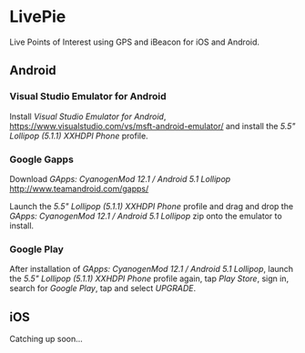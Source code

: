 # LivePie
Live Points of Interest using GPS and iBeacon for iOS and Android.

## Android

### Visual Studio Emulator for Android
Install *Visual Studio Emulator for Android*, https://www.visualstudio.com/vs/msft-android-emulator/ and install the *5.5" Lollipop (5.1.1) XXHDPI Phone* profile.

### Google Gapps
Download *GApps: CyanogenMod 12.1 / Android 5.1 Lollipop* http://www.teamandroid.com/gapps/

Launch the *5.5" Lollipop (5.1.1) XXHDPI Phone* profile and drag and drop the *GApps: CyanogenMod 12.1 / Android 5.1 Lollipop* zip onto the emulator to install.

### Google Play
After installation of *GApps: CyanogenMod 12.1 / Android 5.1 Lollipop*, launch the *5.5" Lollipop (5.1.1) XXHDPI Phone* profile again, tap *Play Store*, sign in, search for *Google Play*, tap and select *UPGRADE*.

## iOS

Catching up soon...